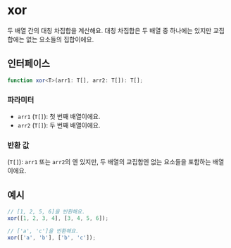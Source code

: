 # xor

두 배열 간의 대칭 차집합을 계산해요. 대칭 차집합은 두 배열 중 하나에는 있지만 교집합에는 없는 요소들의 집합이에요.

## 인터페이스

```typescript
function xor<T>(arr1: T[], arr2: T[]): T[];
```

### 파라미터

- `arr1` (`T[]`): 첫 번째 배열이에요.
- `arr2` (`T[]`): 두 번째 배열이에요.

### 반환 값

(`T[]`): `arr1` 또는 `arr2`의 엔 있지만, 두 배열의 교집합엔 없는 요소들을 포함하는 배열이에요.

## 예시

```typescript
// [1, 2, 5, 6]을 반환해요.
xor([1, 2, 3, 4], [3, 4, 5, 6]);

// ['a', 'c']을 반환해요.
xor(['a', 'b'], ['b', 'c']);
```
